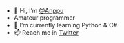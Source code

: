 - 👋 Hi, I’m [@Anppu](https://github.com/Anppu)
- Amateur programmer
- 🌱 I’m currently learning Python & C#
- 📫 Reach me in [Twitter](https://twitter.com/anppuuu)

<!---
Anppu/Anppu is a ✨ special ✨ repository because its `README.md` (this file) appears on your GitHub profile.
You can click the Preview link to take a look at your changes.
--->
